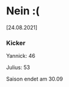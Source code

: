 
# Nein :(

<!--um 16:00 Uhr im Raum 306 Gebäude 1

Es gibt Kaffee


<!---![image](https://user-images.githubusercontent.com/73311547/125851712-3934142d-7930-4613-8163-7ba796f7bffd.png)-->

[24.08.2021]


### Kicker

Yannick: 46

Julius:  53

Saison endet am 30.09
